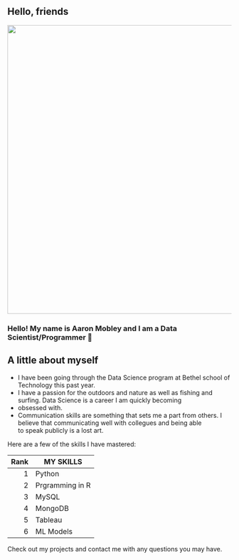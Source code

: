 ## Hello, friends 
<div id="header" align="center">
  <img src="https://images.fineartamerica.com/images/artworkimages/mediumlarge/3/sunrise-over-the-salt-marsh-david-lloyd-glover.jpg" width="650"/>
</div>

### Hello! My name is Aaron Mobley and I am a Data Scientist/Programmer 👋

## A little about myself

+ I have been going through the Data Science program at Bethel school of Technology this past year. <br>
+ I have a passion for the outdoors and nature as well as fishing and surfing. Data Science is a career I am quickly becoming <br>
+ obsessed with. <br>
+ Communication skills are something that sets me a part from others. I believe that communicating well with collegues and being able <br>
to speak publicly is a lost art.

Here are a few of the skills I have mastered:

| Rank | MY SKILLS |                         
|-----:|---------------|
|     1| Python               |
|     2| Prgramming in R              |
|     3| MySQL
|     4| MongoDB
|     5| Tableau 
|     6| ML Models

Check out my projects and contact me with any questions you may have.

